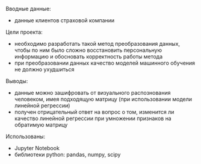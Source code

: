 Вводные данные: 
- данные клиентов страховой компании

Цели проекта: 
- необходимо разработать такой метод преобразования данных, чтобы по ним было сложно восстановить персональную информацию и обосновать корректность работы метода
- при преобразовании данных качество моделей машинного обучения не должно ухудшиться

Выводы: 
- данные можно зашифровать от визуального распознования человеком, имея подходящую матрицу (при использовании модели линейной регрессии)
- получен отрицательный ответ на вопрос о том, изменится ли качество линейной регрессии при умножении признаков на обратимую матрицу

Использованы: 
- Jupyter Notebook
- библиотеки python: pandas, numpy, scipy